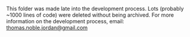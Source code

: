 This folder was made late into the development process. Lots (probably ~1000 lines of code) were deleted without being archived. For more information on the development process, email: thomas.noble.jordan@gmail.com